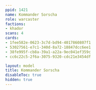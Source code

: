 ```yaml
---
ppid: 1421
name: Kommander Sorscha
role: warcaster
factions:
- khador
scans: 4
cards:
- 1fee582e-0623-3c7d-bd94-4017860807f1
- 53027561-e7c1-340d-8a72-18847dcc6ee1
- 38fe995f-cb8a-39a1-a22a-9ec041ef359c
- cc6c22c5-2f6a-3075-9320-cdc21e3454df

layout: model
title: Kommander Sorscha
disableToc: true
hidden: true
---
```

